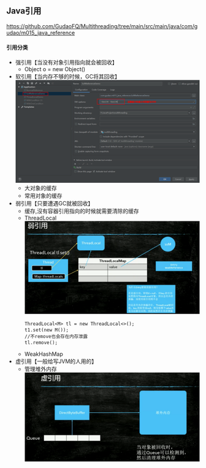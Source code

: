 ## Java引用
https://github.com/GudaoFQ/Multithreading/tree/main/src/main/java/com/gudao/m015_java_reference

#### 引用分类
* 强引用【当没有对象引用指向就会被回收】
    * Object o = new Object()
* 软引用【当内存不够的时候，GC将其回收】
    ![multithreading-softreference运行内存设置.jpg](../resource/multithreading/multithreading-softreference运行内存设置.jpg)
    * 大对象的缓存
    * 常用对象的缓存
* 弱引用【只要遭遇GC就被回收】
    * 缓存,沒有容器引用指向的时候就需要清除的缓存
    * ThreadLocal<br>
    ![multithreading-weakwiththreadlocal.jpg](../resource/multithreading/multithreading-weakwiththreadlocal.jpg)
        ```shell
        ThreadLocal<M> tl = new ThreadLocal<>(); 
        t1.set(new M()); 
        //不remove也会存在内存泄露
        tl.remove();
        ```
    * WeakHashMap
* 虚引用【一般给写JVM的人用的】
    * 管理堆外内存
    ![multithreading-imaginary.jpg](../resource/multithreading/multithreading-imaginary.jpg)